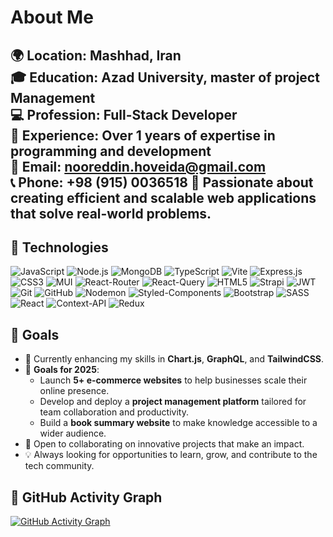 # About Me

🌍 **Location:** Mashhad, Iran  
🎓 **Education:** Azad University, master of project Management  
💻 **Profession:** Full-Stack Developer  
📅 **Experience:** Over 1 years of expertise in programming and development   
📧 **Email:** nooreddin.hoveida@gmail.com  
📞 **Phone:** +98 (915) 0036518 
🚀 Passionate about creating efficient and scalable web applications that solve real-world problems.
---

## 🔧 Technologies

![JavaScript](https://img.shields.io/badge/-JavaScript-F7DF1E?logo=javascript&logoColor=black)
![Node.js](https://img.shields.io/badge/-Node.js-339933?logo=node.js&logoColor=white)
![MongoDB](https://img.shields.io/badge/-MongoDB-47A248?logo=mongodb&logoColor=white)
![TypeScript](https://img.shields.io/badge/-TypeScript-3178C6?logo=typescript&logoColor=white)
![Vite](https://img.shields.io/badge/-Vite-646CFF?logo=vite&logoColor=white)
![Express.js](https://img.shields.io/badge/-Express.js-000000?logo=express&logoColor=white)
![CSS3](https://img.shields.io/badge/-CSS3-1572B6?logo=css3&logoColor=white)
![MUI](https://img.shields.io/badge/-MUI-007FFF?logo=mui&logoColor=white)
![React-Router](https://img.shields.io/badge/-React%20Router-CA4245?logo=react-router&logoColor=white)
![React-Query](https://img.shields.io/badge/-React%20Query-FF4154?logo=react-query&logoColor=white)
![HTML5](https://img.shields.io/badge/-HTML5-E34F26?logo=html5&logoColor=white)
![Strapi](https://img.shields.io/badge/-Strapi-2E7EEA?logo=strapi&logoColor=white)
![JWT](https://img.shields.io/badge/-JWT-000000?logo=jsonwebtokens&logoColor=white)
![Git](https://img.shields.io/badge/-Git-F05032?logo=git&logoColor=white)
![GitHub](https://img.shields.io/badge/-GitHub-181717?logo=github&logoColor=white)
![Nodemon](https://img.shields.io/badge/-Nodemon-76D04B?logo=nodemon&logoColor=white)
![Styled-Components](https://img.shields.io/badge/-Styled%20Components-DB7093?logo=styled-components&logoColor=white)
![Bootstrap](https://img.shields.io/badge/-Bootstrap-7952B3?logo=bootstrap&logoColor=white)
![SASS](https://img.shields.io/badge/-SASS-CC6699?logo=sass&logoColor=white)
![React](https://img.shields.io/badge/-React-61DAFB?logo=react&logoColor=black)
![Context-API](https://img.shields.io/badge/-Context--API-blue)
![Redux](https://img.shields.io/badge/-Redux-764ABC?logo=redux&logoColor=white)



## 🎯 Goals
  
- 🌱 Currently enhancing my skills in **Chart.js**, **GraphQL**, and **TailwindCSS**.  
- 🎯 **Goals for 2025**:
  - Launch **5+ e-commerce websites** to help businesses scale their online presence.  
  - Develop and deploy a **project management platform** tailored for team collaboration and productivity.  
  - Build a **book summary website** to make knowledge accessible to a wider audience.  
- 🤝 Open to collaborating on innovative projects that make an impact.
- 💡 Always looking for opportunities to learn, grow, and contribute to the tech community.


## 📅 GitHub Activity Graph
[![GitHub Activity Graph](https://github-readme-activity-graph.vercel.app/graph?username=noormanhoveida&theme=radical)](https://github.com/ashutosh00710/github-readme-activity-graph)
